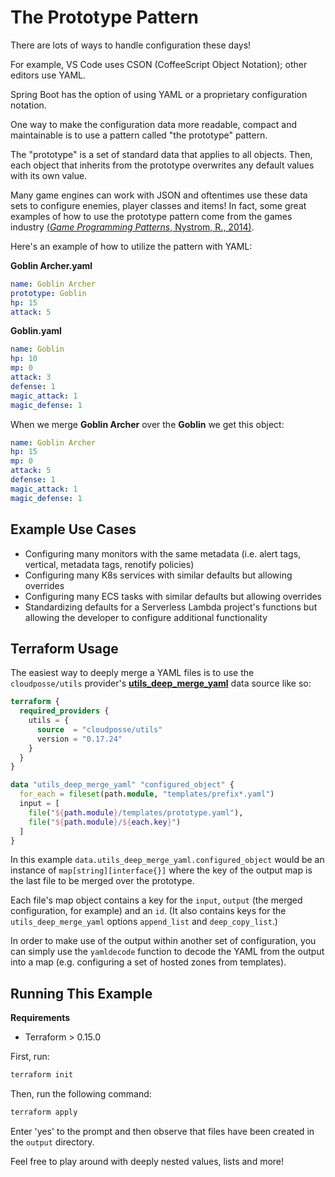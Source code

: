 # The Prototype Pattern

There are lots of ways to handle configuration these days!

For example, VS Code uses CSON (CoffeeScript Object Notation); other editors use YAML.

Spring Boot has the option of using YAML or a proprietary configuration notation.

One way to make the configuration data more readable, compact and maintainable is to use a pattern called "the prototype" pattern.

The "prototype" is a set of standard data that applies to all objects. Then, each object that inherits from the prototype overwrites any default values with its own value.

Many game engines can work with JSON and oftentimes use these data sets to configure enemies, player classes and items! In fact, some great examples of how to use the prototype pattern come from the games industry [(*Game Programming Patterns*, Nystrom, R., 2014)](https://www.amazon.com/Game-Programming-Patterns-Robert-Nystrom/dp/0990582906/ref=sr_1_1?crid=X2W9WMKO8VC7&keywords=game+programming+patterns&qid=1654275256&sprefix=game+programming+patterns%2Caps%2C104&sr=8-1).

Here's an example of how to utilize the pattern with YAML:

**Goblin Archer.yaml**
```yaml
name: Goblin Archer
prototype: Goblin
hp: 15
attack: 5
```

**Goblin.yaml**
```yaml
name: Goblin
hp: 10
mp: 0
attack: 3
defense: 1
magic_attack: 1
magic_defense: 1
```

When we merge **Goblin Archer** over the **Goblin** we get this object:

```yaml
name: Goblin Archer
hp: 15
mp: 0
attack: 5
defense: 1
magic_attack: 1
magic_defense: 1
```

## Example Use Cases

- Configuring many monitors with the same metadata (i.e. alert tags, vertical, metadata tags, renotify policies)
- Configuring many K8s services with similar defaults but allowing overrides
- Configuring many ECS tasks with similar defaults but allowing overrides
- Standardizing defaults for a Serverless Lambda project's functions but allowing the developer to configure additional functionality

## Terraform Usage

The easiest way to deeply merge a YAML files is to use the `cloudposse/utils` provider's [**utils_deep_merge_yaml**](https://registry.terraform.io/providers/cloudposse/utils/latest/docs/data-sources/deep_merge_yaml) data source like so:

```tf
terraform {
  required_providers {
    utils = {
      source  = "cloudposse/utils"
      version = "0.17.24"
    }
  }
}

data "utils_deep_merge_yaml" "configured_object" {
  for_each = fileset(path.module, "templates/prefix*.yaml")
  input = [
    file("${path.module}/templates/prototype.yaml"),
    file("${path.module}/${each.key}")
  ]
}
```

In this example `data.utils_deep_merge_yaml.configured_object` would be an instance of `map[string][interface{}]` where the key of the output map is the last file to be merged over the prototype.

Each file's map object contains a key for the `input`, `output` (the merged configuration, for example) and an `id`. (It also contains keys for the `utils_deep_merge_yaml` options `append_list` and `deep_copy_list`.)

In order to make use of the output within another set of configuration, you can simply use the `yamldecode` function to decode the YAML from the output into a map (e.g. configuring a set of hosted zones from templates).

## Running This Example

**Requirements**

- Terraform > 0.15.0

First, run:

```sh
terraform init
```

Then, run the following command:

```sh
terraform apply
```

Enter 'yes' to the prompt and then observe that files have been created in the `output` directory.

Feel free to play around with deeply nested values, lists and more!
